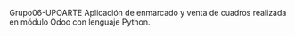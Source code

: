 Grupo06-UPOARTE
Aplicación de enmarcado y venta de cuadros realizada en módulo Odoo con lenguaje Python.
